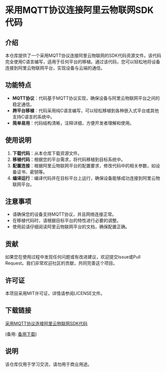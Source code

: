 # 采用MQTT协议连接阿里云物联网SDK代码

## 介绍

本仓库提供了一个采用MQTT协议连接阿里云物联网的SDK代码资源文件。该代码完全使用C语言编写，适用于任何平台的移植。通过该代码，您可以轻松地将设备连接到阿里云物联网平台，实现设备与云端的通信。

## 功能特点

- **MQTT协议**：代码基于MQTT协议实现，确保设备与阿里云物联网平台之间的稳定通信。
- **跨平台移植**：代码采用纯C语言编写，可以轻松移植到各种嵌入式平台或其他支持C语言的系统中。
- **简单易用**：代码结构清晰，注释详细，方便开发者理解和使用。

## 使用说明

1. **下载代码**：从本仓库下载资源文件。
2. **移植代码**：根据您的平台需求，将代码移植到目标系统中。
3. **配置连接**：根据阿里云物联网平台的配置要求，修改代码中的相关参数，如设备证书、密钥等。
4. **编译运行**：编译代码并在目标平台上运行，确保设备能够成功连接到阿里云物联网平台。

## 注意事项

- 请确保您的设备支持MQTT协议，并且网络连接正常。
- 在移植代码时，请根据目标平台的特性进行必要的调整。
- 使用前请仔细阅读阿里云物联网平台的文档，确保配置正确。

## 贡献

如果您在使用过程中发现任何问题或有改进建议，欢迎提交Issue或Pull Request。我们非常欢迎社区的贡献，共同完善这个项目。

## 许可证

本项目采用MIT许可证，详情请参阅LICENSE文件。

## 下载链接
[采用MQTT协议连接阿里云物联网SDK代码](https://pan.quark.cn/s/46f35203555b) 

(备用: [备用下载](https://pan.baidu.com/s/1uMhN_z2WcaHR3_TCLbmJtA?pwd=1234))

## 说明

该仓库仅用于学习交流，请勿用于商业用途。
